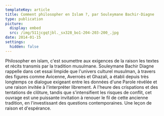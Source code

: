 ```yaml
---
templateKey: article
title: Comment philosopher en Islam ?, par Souleymane Bachir-Diagne
type: publication
picture:
  display: embed
  src: /img/511jcgqtjbl._sx328_bo1-204-203-200_.jpg
date: 2014-01-15
settings:
  hidden: false
---
```

Philosopher en islam, c'est soumettre aux exigences de la raison les textes et récits transmis par la tradition musulmane. Souleymane Bachir Diagne rappelle dans cet essai limpide que l'univers culturel musulman, à travers des figures comme Avicenne, Averroès et Ghazali, a établi depuis très longtemps ce dialogue exigeant entre les données d'une Parole révélée et une raison invitée à l'interpréter librement. A l'heure des crispations et des tentations de clôture, tandis que s'intensifient les risques de conflit, cet ouvrage est une puissante invitation à renouer le fil de cette ancienne tradition, en l'investissant des questions contemporaines. Une leçon de raison et d'espérance.